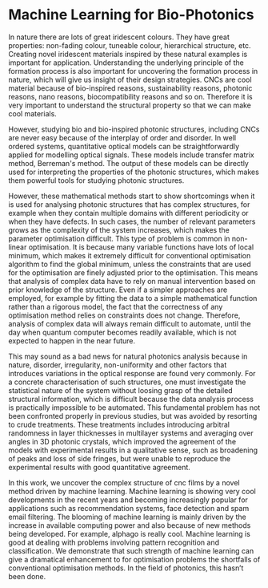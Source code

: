 Machine Learning for Bio-Photonics
==================================

In nature there are lots of great iridescent colours.
They have great properties: non-fading colour, tuneable colour, hierarchical structure, etc.
Creating novel iridescent materials inspired by these natural examples is important for application. Understanding the underlying principle of the formation process is also important for uncovering the formation process in nature, which will give us insight of their design strategies.
CNCs are cool material because of bio-inspired reasons, sustainability reasons, photonic reasons, nano reasons, biocompatibility reasons and so on. Therefore it is very important to understand the structural property so that we can make cool materials.

However, studying bio and bio-inspired photonic structures, including CNCs are never easy because of the interplay of order and disorder. In well ordered systems, quantitative optical models can be straightforwardly applied for modelling optical signals. These models include transfer matrix method, Berreman's method. The output of these models can be directly used for interpreting the properties of the photonic structures, which makes them powerful tools for studying photonic structures.

However, these mathematical methods start to show shortcomings when it is used for analysing photonic structures that has complex structures, for example when they contain multiple domains with different periodicity or when they have defects. In such cases, the number of relevant parameters grows as the complexity of the system increases, which makes the parameter optimisation difficult. This type of problem is common in non-linear optimisation. It is because many variable functions have lots of local minimum, which makes it extremely difficult for conventional optimisation algorithm to find the global minimum, unless the constraints  that are used for the optimisation are finely adjusted prior to the optimisation. This means that analysis of complex data have to rely on manual intervention based on prior knowledge of the structure. Even if a simpler approaches are employed, for example by fitting the data to a simple mathematical function rather than a rigorous model, the fact that the correctness of any optimisation method relies on constraints does not change. Therefore, analysis of complex data will always remain difficult to automate, until the day when quantum computer becomes readily available, which is not expected to happen in the near future.

This may sound as a bad news for natural photonics analysis because in nature, disorder, irregularity, non-uniformity and other factors that introduces variations in the optical response are found very commonly. For a concrete characterisation of such structures, one must investigate the statistical nature of the system without loosing grasp of the detailed structural information, which is difficult because the data analysis process is practically impossible to be automated. This fundamental problem has not been confronted properly in previous studies, but was avoided by resorting to crude treatments. These treatments includes introducing arbitral randomness in layer thicknesses in multilayer systems and averaging over angles in 3D photonic crystals, which improved the agreement of the models with experimental results in a qualitative sense, such as broadening of peaks and loss of side fringes, but were unable to reproduce the experimental results with good quantitative agreement.


In this work, we uncover the complex structure of cnc films by a novel method driven by machine learning. Machine learning is showing very cool developments in the recent years and becoming increasingly popular for applications such as recommendation systems, face detection and spam email filtering. The blooming of machine learning is mainly driven by the increase in available computing power and also because of new methods being developed. For example, alphago is really cool. Machine learning is good at dealing with problems involving pattern recognition and classification. We demonstrate that such strength of machine learning can give a dramatical enhancement to for optimisation problems the shortfalls of conventional optimisation methods. In the field of photonics, this hasn’t been done.
